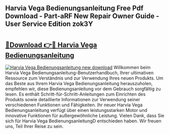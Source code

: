 ## Harvia Vega Bedienungsanleitung Free Pdf Download - Part-aRF New Repair Owner Guide - User Service Edition zok3Y

# <h2><a href="http://df23k08.blite.top/?on=Harvia+Vega+Bedienungsanleitung">🔗Download 👉🔴 Harvia Vega Bedienungsanleitung</a></h2>

[![Harvia Vega Bedienungsanleitung new download](https://i.imgur.com/lujVjoI.png)](http://df23k08.blite.top/?on=Harvia+Vega+Bedienungsanleitung)
Willkommen beim Harvia Vega Bedienungsanleitung-Benutzerhandbuch, Ihrer ultimativen Ressource zum Verständnis und zur Verwendung Ihres neuen Produkts. Um das Beste aus Ihrem Harvia Vega Bedienungsanleitung herauszuholen, empfehlen wir, diese Bedienungsanleitung vor dem Gebrauch sorgfältig zu lesen. Es enthält Schritt-für-Schritt-Anleitungen zum Einrichten des Produkts sowie detaillierte Informationen zur Verwendung seiner verschiedenen Funktionen und Fähigkeiten. Ihr neuer Harvia Vega Bedienungsanleitung verfügt über einen leistungsstarken Motor und innovative Funktionen für außergewöhnliche Leistung. Vielen Dank, dass Sie sich für Harvia Vega BedienungsanleitungD entschieden haben. Wir freuen uns, Teil Ihrer Reise zu sein.
